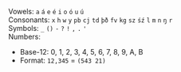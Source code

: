 Vowels: `a` `á` `e` `é` `i` `o` `ó` `u` `ú`  
Consonants: `x` `h` `w` `y` `pb` `cj` `td` `þð` `fv` `kg` `sz` `śź` `l` `m` `n` `ŋ` `r`  
Symbols: `_` `()` `-` `?` `!` `,` `.` `'`  
Numbers:  
- Base-12: 0, 1, 2, 3, 4, 5, 6, 7, 8, 9, A, B
- Format: `12,345` = `(543 21)`
